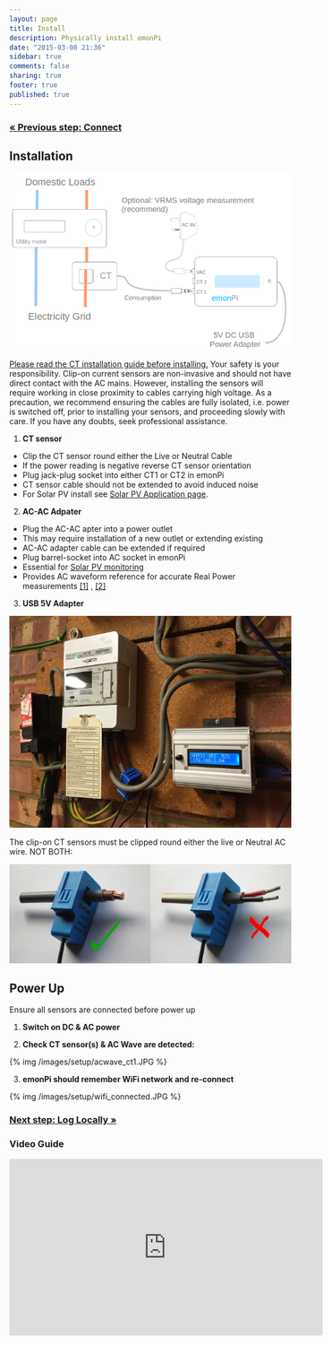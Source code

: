 ```yaml
---
layout: page
title: Install
description: Physically install emonPi
date: "2015-03-08 21:36"
sidebar: true
comments: false
sharing: true
footer: true
published: true
---
```

### [&laquo; Previous step: Connect](/setup/connect/)

## Installation

![emonpi install](/images/setup/emonPi_install_diagram.png)

<p class='note warning'>
<a href="https://openenergymonitor.org/emon/Current_Transformer_Installation">Please read the CT installation guide before installing.</a>
Your safety is your responsibility. Clip-on current sensors are non-invasive and should not have direct contact with the AC mains. However, installing the sensors will require working in close proximity to cables carrying high voltage. As a precaution, we recommend ensuring the cables are fully isolated, i.e. power is switched off, prior to installing your sensors, and proceeding slowly with care. If you have any doubts, seek professional assistance.
</p>

1. **CT sensor**
- Clip the CT sensor round either the Live or Neutral Cable
- If the power reading is negative reverse CT sensor orientation
- Plug jack-plug socket into either CT1 or CT2 in emonPi
- CT sensor cable should not be extended to avoid induced noise
- For Solar PV install see [Solar PV Application page](/applications/solar-pv/#sensor-installation).

2. **AC-AC Adpater**
- Plug the AC-AC apter into a power outlet
- This may require installation of a new outlet or extending existing
- AC-AC adapter cable can be extended if required
- Plug barrel-socket into AC socket in emonPi
- Essential for [Solar PV monitoring](/applications/solar-pv/#sensor-installation)
- Provides AC waveform reference for accurate Real Power measurements [[1]](http://openenergymonitor.org/emon/applications/homeenergy) , [[2]](http://openenergymonitor.org/emon/buildingblocks)

3. **USB 5V Adapter**

![home energy](/images/applications/home-energy/home-energy-emonpi-install.jpg)


<p class='note'>
The clip-on CT sensors must be clipped round either the live or Neutral AC wire. NOT BOTH:
</p>

![CT sensor installation ](/images/applications/solar-pv/ctinstall.jpg)

## Power Up


<p class='note'>
Ensure all sensors are connected before power up
</p>


1. **Switch on DC & AC power**

2. **Check CT sensor(s) & AC Wave are detected:**

{% img /images/setup/acwave_ct1.JPG %}

3. **emonPi should remember WiFi network and re-connect**

{% img /images/setup/wifi_connected.JPG %}


### [Next step: Log Locally &raquo;](/setup/local/)

### Video Guide
<div class='videoWrapper'>
<iframe width="560" height="315" src="https://www.youtube.com/embed/6SB4fRYQjno" frameborder="0" allowfullscreen></iframe>
</div>
